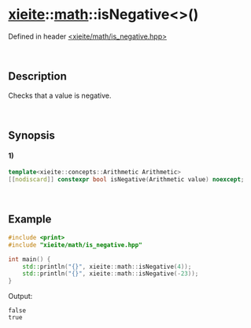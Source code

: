 # [xieite](../../xieite.md)\:\:[math](../../math.md)\:\:isNegative\<\>\(\)
Defined in header [<xieite/math/is_negative.hpp>](../../../include/xieite/math/is_negative.hpp)

&nbsp;

## Description
Checks that a value is negative.

&nbsp;

## Synopsis
#### 1)
```cpp
template<xieite::concepts::Arithmetic Arithmetic>
[[nodiscard]] constexpr bool isNegative(Arithmetic value) noexcept;
```

&nbsp;

## Example
```cpp
#include <print>
#include "xieite/math/is_negative.hpp"

int main() {
    std::println("{}", xieite::math::isNegative(4));
    std::println("{}", xieite::math::isNegative(-23));
}
```
Output:
```
false
true
```
